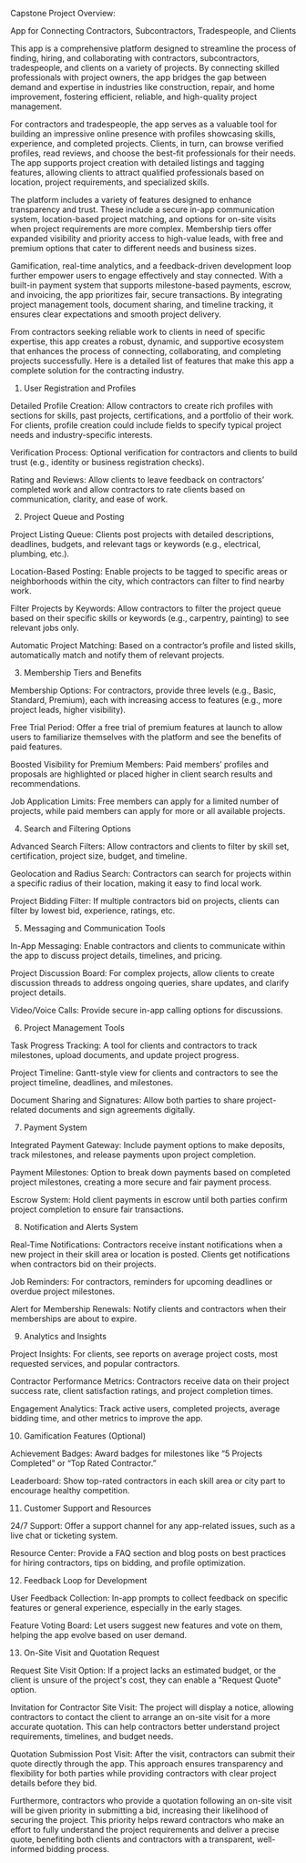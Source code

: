 Capstone Project Overview:  

App for Connecting Contractors, Subcontractors, Tradespeople, and Clients 

This app is a comprehensive platform designed to streamline the process of finding, hiring, and collaborating with contractors, subcontractors, tradespeople, and clients on a variety of projects. By connecting skilled professionals with project owners, the app bridges the gap between demand and expertise in industries like construction, repair, and home improvement, fostering efficient, reliable, and high-quality project management. 

For contractors and tradespeople, the app serves as a valuable tool for building an impressive online presence with profiles showcasing skills, experience, and completed projects. Clients, in turn, can browse verified profiles, read reviews, and choose the best-fit professionals for their needs. The app supports project creation with detailed listings and tagging features, allowing clients to attract qualified professionals based on location, project requirements, and specialized skills. 

The platform includes a variety of features designed to enhance transparency and trust. These include a secure in-app communication system, location-based project matching, and options for on-site visits when project requirements are more complex. Membership tiers offer expanded visibility and priority access to high-value leads, with free and premium options that cater to different needs and business sizes. 

Gamification, real-time analytics, and a feedback-driven development loop further empower users to engage effectively and stay connected. With a built-in payment system that supports milestone-based payments, escrow, and invoicing, the app prioritizes fair, secure transactions. By integrating project management tools, document sharing, and timeline tracking, it ensures clear expectations and smooth project delivery. 

From contractors seeking reliable work to clients in need of specific expertise, this app creates a robust, dynamic, and supportive ecosystem that enhances the process of connecting, collaborating, and completing projects successfully. Here is a detailed list of features that make this app a complete solution for the contracting industry. 

1. User Registration and Profiles 

Detailed Profile Creation: Allow contractors to create rich profiles with sections for skills, past projects, certifications, and a portfolio of their work. For clients, profile creation could include fields to specify typical project needs and industry-specific interests. 

Verification Process: Optional verification for contractors and clients to build trust (e.g., identity or business registration checks). 

Rating and Reviews: Allow clients to leave feedback on contractors’ completed work and allow contractors to rate clients based on communication, clarity, and ease of work. 

2. Project Queue and Posting 

Project Listing Queue: Clients post projects with detailed descriptions, deadlines, budgets, and relevant tags or keywords (e.g., electrical, plumbing, etc.). 

Location-Based Posting: Enable projects to be tagged to specific areas or neighborhoods within the city, which contractors can filter to find nearby work. 

Filter Projects by Keywords: Allow contractors to filter the project queue based on their specific skills or keywords (e.g., carpentry, painting) to see relevant jobs only. 

Automatic Project Matching: Based on a contractor’s profile and listed skills, automatically match and notify them of relevant projects. 

3. Membership Tiers and Benefits 

Membership Options: For contractors, provide three levels (e.g., Basic, Standard, Premium), each with increasing access to features (e.g., more project leads, higher visibility). 

Free Trial Period: Offer a free trial of premium features at launch to allow users to familiarize themselves with the platform and see the benefits of paid features. 

Boosted Visibility for Premium Members: Paid members’ profiles and proposals are highlighted or placed higher in client search results and recommendations. 

Job Application Limits: Free members can apply for a limited number of projects, while paid members can apply for more or all available projects. 

4. Search and Filtering Options 

Advanced Search Filters: Allow contractors and clients to filter by skill set, certification, project size, budget, and timeline. 

Geolocation and Radius Search: Contractors can search for projects within a specific radius of their location, making it easy to find local work. 

Project Bidding Filter: If multiple contractors bid on projects, clients can filter by lowest bid, experience, ratings, etc. 

5. Messaging and Communication Tools 

In-App Messaging: Enable contractors and clients to communicate within the app to discuss project details, timelines, and pricing. 

Project Discussion Board: For complex projects, allow clients to create discussion threads to address ongoing queries, share updates, and clarify project details. 

Video/Voice Calls: Provide secure in-app calling options for discussions. 

6. Project Management Tools 

Task Progress Tracking: A tool for clients and contractors to track milestones, upload documents, and update project progress. 

Project Timeline: Gantt-style view for clients and contractors to see the project timeline, deadlines, and milestones. 

Document Sharing and Signatures: Allow both parties to share project-related documents and sign agreements digitally. 

7. Payment System 

Integrated Payment Gateway: Include payment options to make deposits, track milestones, and release payments upon project completion. 

Payment Milestones: Option to break down payments based on completed project milestones, creating a more secure and fair payment process. 

Escrow System: Hold client payments in escrow until both parties confirm project completion to ensure fair transactions. 

8. Notification and Alerts System 

Real-Time Notifications: Contractors receive instant notifications when a new project in their skill area or location is posted. Clients get notifications when contractors bid on their projects. 

Job Reminders: For contractors, reminders for upcoming deadlines or overdue project milestones. 

Alert for Membership Renewals: Notify clients and contractors when their memberships are about to expire. 

9. Analytics and Insights 

Project Insights: For clients, see reports on average project costs, most requested services, and popular contractors. 

Contractor Performance Metrics: Contractors receive data on their project success rate, client satisfaction ratings, and project completion times. 

Engagement Analytics: Track active users, completed projects, average bidding time, and other metrics to improve the app. 

10. Gamification Features (Optional) 

Achievement Badges: Award badges for milestones like “5 Projects Completed” or “Top Rated Contractor.” 

Leaderboard: Show top-rated contractors in each skill area or city part to encourage healthy competition. 

11. Customer Support and Resources 

24/7 Support: Offer a support channel for any app-related issues, such as a live chat or ticketing system. 

Resource Center: Provide a FAQ section and blog posts on best practices for hiring contractors, tips on bidding, and profile optimization. 

12. Feedback Loop for Development 

User Feedback Collection: In-app prompts to collect feedback on specific features or general experience, especially in the early stages. 

Feature Voting Board: Let users suggest new features and vote on them, helping the app evolve based on user demand. 

13. On-Site Visit and Quotation Request 

Request Site Visit Option: If a project lacks an estimated budget, or the client is unsure of the project's cost, they can enable a "Request Quote" option. 

Invitation for Contractor Site Visit: The project will display a notice, allowing contractors to contact the client to arrange an on-site visit for a more accurate quotation. This can help contractors better understand project requirements, timelines, and budget needs. 

Quotation Submission Post Visit: After the visit, contractors can submit their quote directly through the app. This approach ensures transparency and flexibility for both parties while providing contractors with clear project details before they bid. 

Furthermore, contractors who provide a quotation following an on-site visit will be given priority in submitting a bid, increasing their likelihood of securing the project. This priority helps reward contractors who make an effort to fully understand the project requirements and deliver a precise quote, benefiting both clients and contractors with a transparent, well-informed bidding process. 

 

 